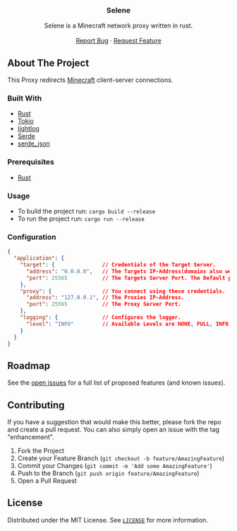<div id="top"></div>
<br />
<div align="center">
<h3 align="center">Selene</h3>
  <p align="center">
    Selene is a Minecraft network proxy written in rust.
    <br />
    <br />
    <a href="https://github.com/WeirdPtr/Selene/issues">Report Bug</a>
    ·
    <a href="https://github.com/WeirdPtr/Selene/issues">Request Feature</a>
  </p>
</div>

## About The Project

This Proxy redirects [Minecraft](https://www.minecraft.net) client-server connections.

### Built With

- [Rust](https://www.rust-lang.org/)
- [Tokio](https://crates.io/crates/tokio/)
- [lightlog](https://crates.io/crates/lightlog)
- [Serde](https://crates.io/crates/serde)
- [serde_json](https://crates.io/crates/serde_json)

### Prerequisites

- [Rust](https://www.rust-lang.org/tools/install)

### Usage

- To build the project run: `cargo build --release`
- To run the project run: `cargo run --release`

### Configuration

```json
{
  "application": {
    "target": {               // Credentials of the Target Server.
      "address": "0.0.0.0",   // The Targets IP-Address(domains also work) for example google.com
      "port": 25565           // The Targets Server Port. The Default port is 25565.
    },
    "proxy": {                // You connect using these credentials.                      
      "address": "127.0.0.1", // The Proxies IP-Address.
      "port": 25565           // The Proxy Server Port.
    },  
    "logging": {              // Configures the logger.
      "level": "INFO"         // Available Levels are NONE, FULL, INFO, WARNING and ERROR.
    }
  }
}
```

## Roadmap

See the [open issues](https://github.com/WeirdPtr/Selene/issues) for a full list of proposed features (and known issues).

## Contributing

If you have a suggestion that would make this better, please fork the repo and create a pull request. You can also simply open an issue with the tag "enhancement".

1. Fork the Project
2. Create your Feature Branch (`git checkout -b feature/AmazingFeature`)
3. Commit your Changes (`git commit -m 'Add some AmazingFeature'`)
4. Push to the Branch (`git push origin feature/AmazingFeature`)
5. Open a Pull Request

## License

Distributed under the MIT License. See [`LICENSE`](https://github.com/WeirdPtr/Selene/blob/master/LICENSE) for more information.
